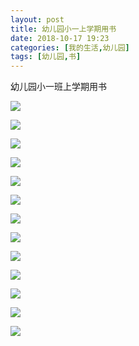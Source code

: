 ```yaml
---
layout: post
title: 幼儿园小一上学期用书
date: 2018-10-17 19:23
categories: [我的生活,幼儿园]
tags: [幼儿园,书]
---
```


幼儿园小一班上学期用书

![](/assets/20181017/1.jpeg)

![](/assets/20181017/2.jpeg)

![](/assets/20181017/3.jpeg)

![](/assets/20181017/4.jpeg)

![](/assets/20181017/5.jpeg)

![](/assets/20181017/6.jpeg)

![](/assets/20181017/7.jpeg)

![](/assets/20181017/8.jpeg)

![](/assets/20181017/9.jpeg)

![](/assets/20181017/10.jpeg)

![](/assets/20181017/11.jpeg)

![](/assets/20181017/12.jpeg)

![](/assets/20181017/13.jpeg)